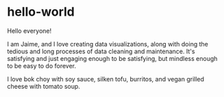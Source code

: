# hello-world

Hello everyone!

I am Jaime, and I love creating data visualizations, along with doing the tedious and long processes of data cleaning and maintenance. It's satisfying and just engaging enough to be satisfying, but mindless enough to be easy to do forever. 

I love bok choy with soy sauce, silken tofu, burritos, and vegan grilled cheese with tomato soup.
